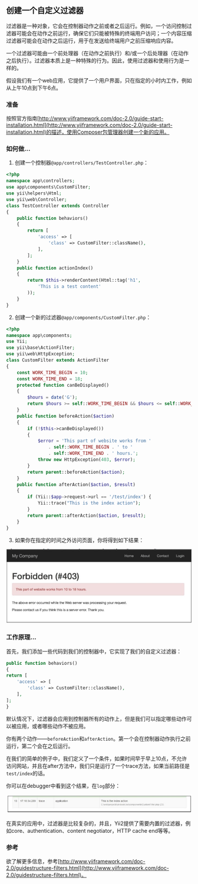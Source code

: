 ## 创建一个自定义过滤器

过滤器是一种对象，它会在控制器动作之前或者之后运行。例如，一个访问控制过滤器可能会在动作之前运行，确保它们只能被特殊的终端用户访问；一个内容压缩过滤器可能会在动作之后运行，用于在发送给终端用户之前压缩响应内容。

一个过滤器可能由一个前处理器（在动作之前执行）和/或一个后处理器（在动作之后执行）。过滤器本质上是一种特殊的行为。因此，使用过滤器和使用行为是一样的。

假设我们有一个web应用，它提供了一个用户界面，只在指定的小时内工作，例如从上午10点到下午6点。

### 准备

按照官方指南[http://www.yiiframework.com/doc-2.0/guide-start-installation.html](http://www.yiiframework.com/doc-2.0/guide-start-installation.html)的描述，使用Composer包管理器创建一个新的应用。

### 如何做...

1. 创建一个控制器`@app/controllers/TestController.php`：

```php
<?php
namespace app\controllers;
use app\components\CustomFilter;
use yii\helpers\Html;
use yii\web\Controller;
class TestController extends Controller
{
    public function behaviors()
    {
        return [
            'access' => [
                'class' => CustomFilter::className(),
            ],
        ];
    }
    public function actionIndex()
    {
        return $this->renderContent(Html::tag('h1',
            'This is a test content'
        ));
    }
}
```

2. 创建一个新的过滤器`@app/components/CustomFilter.php`：

```php
<?php
namespace app\components;
use Yii;
use yii\base\ActionFilter;
use yii\web\HttpException;
class CustomFilter extends ActionFilter
{
    const WORK_TIME_BEGIN = 10;
    const WORK_TIME_END = 18;
    protected function canBeDisplayed()
    {
        $hours = date('G');
        return $hours >= self::WORK_TIME_BEGIN && $hours <= self::WORK_TIME_END;
    }
    public function beforeAction($action)
    {
        if (!$this->canBeDisplayed())
        {
            $error = 'This part of website works from '
                . self::WORK_TIME_BEGIN . ' to '
                . self::WORK_TIME_END . ' hours.';
            throw new HttpException(403, $error);
        }
        return parent::beforeAction($action);
    }
    public function afterAction($action, $result)
    {
        if (Yii::$app->request->url == '/test/index') {
            Yii::trace("This is the index action");
        }
        return parent::afterAction($action, $result);
    }
}
```

3. 如果你在指定的时间之外访问页面，你将得到如下结果：

![](../images/210.png)

### 工作原理...

首先，我们添加一些代码到我们的控制器中，它实现了我们的自定义过滤器：

```php
public function behaviors()
{
return [
    'access' => [
        'class' => CustomFilter::className(),
    ],
];
}
```

默认情况下，过滤器会应用到控制器所有的动作上，但是我们可以指定哪些动作可以被应用，或者哪些动作不被应用。

你有两个动作——`beforeAction`和`afterAction`。第一个会在控制器动作执行之前运行，第二个会在之后运行。

在我们的简单的例子中，我们定义了一个条件，如果时间早于早上10点，不允许访问网站，并且在after方法中，我们只是运行了一个trace方法，如果当前路径是`test/index`的话。

你可以在debugger中看到这个结果，在`log`部分：

![](../images/211.png)

在真实的应用中，过滤器是比较复杂的，并且，Yii2提供了需要内置的过滤器，例如core、authentication、content negotiator，HTTP cache end等等。

### 参考

欲了解更多信息，参考[http://www.yiiframework.com/doc-2.0/guidestructure-filters.html](http://www.yiiframework.com/doc-2.0/guidestructure-filters.html)。